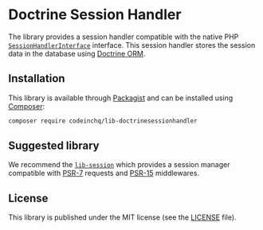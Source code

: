 # Doctrine Session Handler

The library provides a session handler compatible with the native PHP [`SessionHandlerInterface`](http://php.net/manual/en/class.sessionhandlerinterface.php) interface. This session handler stores the session data in the database using [Doctrine ORM](http://www.doctrine-project.org/).

## Installation
This library is available through [Packagist](https://packagist.org/packages/codeinchq/lib-doctrinesessionhandler) and can be installed using [Composer](https://getcomposer.org/): 

```bash
composer require codeinchq/lib-doctrinesessionhandler
```

## Suggested library

We recommend the [`lib-session`](https://github.com/CodeIncHQ/lib-session) which provides a session manager compatible with [PSR-7](https://www.php-fig.org/psr/psr-7/) requests and [PSR-15](https://www.php-fig.org/psr/psr-15/) middlewares.

## License
This library is published under the MIT license (see the [LICENSE](https://github.com/CodeIncHQ/lib-session/blob/master/LICENSE) file). 

